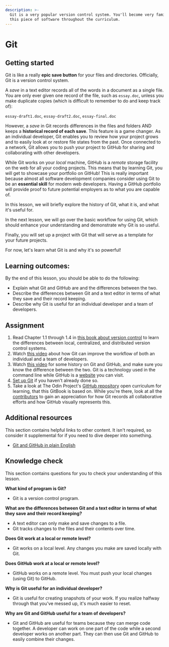 ```yaml
---
description: >-
  Git is a very popular version control system. You'll become very familiar with
  this piece of software throughout the curriculum.
---
```


# Git

## Getting started

Git is like a really **epic save button** for your files and directories. Officially, Git is a version control system.

A _save_ in a text editor records all of the words in a document as a single file. You are only ever given one record of the file, such as `essay.doc`, unless you make duplicate copies \(which is difficult to remember to do and keep track of\):

`essay-draft1.doc`, `essay-draft2.doc`, `essay-final.doc`

However, a _save_ in Git records differences in the files and folders AND keeps a **historical record of each save**. This feature is a game changer. As an individual developer, Git enables you to review how your project grows and to easily look at or restore file states from the past. Once connected to a network, Git allows you to push your project to GitHub for sharing and collaborating with other developers.

While Git works on your _local_ machine, GitHub is a _remote_ storage facility on the web for all your coding projects. This means that by learning Git, you will get to showcase your portfolio on GitHub! This is really important because almost all software development companies consider using Git to be an **essential skill** for modern web developers. Having a GitHub portfolio will provide proof to future potential employers as to what you are capable of.

In this lesson, we will briefly explore the history of Git, what it is, and what it's useful for.

In the next lesson, we will go over the basic workflow for using Git, which should enhance your understanding and demonstrate why Git is so useful.

Finally, you will set up a project with Git that will serve as a template for your future projects.

For now, let's learn what Git is and why it's so powerful!

## Learning outcomes:

By the end of this lesson, you should be able to do the following:

* Explain what Git and GitHub are and the differences between the two.
* Describe the differences between Git and a text editor in terms of what they save and their record keeping.
* Describe why Git is useful for an individual developer and a team of developers.

## Assignment

1. Read Chapter 1.1 through 1.4 in [this book about version control](https://git-scm.com/book/en/v2/Getting-Started-About-Version-Control) to learn the differences between local, centralized, and distributed version control systems.
2. Watch [this video](https://www.youtube.com/watch?v=8oRjP8yj2Wo) about how Git can improve the workflow of both an individual and a team of developers.
3. Watch [this video](https://www.youtube.com/watch?v=1h9_cB9mPT8&feature=youtu.be&t=13s) for some history on Git and GitHub, and make sure you know the difference between the two. Git is a technology used in the command line while GitHub is a [website](https://github.com/) you can visit.
4. [Set up Git](https://www.learnhowtocodebook.com/foundations/requirements/setting-up-git) if you haven't already done so.
5. Take a look at The Odin Project's [GitHub repository](https://github.com/TheOdinProject/curriculum) open curriculum for learning, that this GitBook is based on. While you're there, look at all the [contributors](https://github.com/TheOdinProject/curriculum/graphs/contributors) to gain an appreciation for how Git records all collaborative efforts and how GitHub visually represents this.

## Additional resources

This section contains helpful links to other content. It isn't required, so consider it supplemental for if you need to dive deeper into something.

* [Git and GitHub in plain English](https://blog.red-badger.com/blog/2016/11/29/gitgithub-in-plain-english)

## Knowledge check

This section contains questions for you to check your understanding of this lesson.

**What kind of program is Git?**

* Git is a version control program.

**What are the differences between Git and a text editor in terms of what they save and their record keeping?**

* A text editor can only make and save changes to a file.
* Git tracks changes to the files and their contents over time.

**Does Git work at a local or remote level?**

* Git works on a local level. Any changes you make are saved locally with Git.

**Does GitHub work at a local or remote level?**

* GitHub works on a remote level. You must push your local changes \(using Git\) to GitHub.

**Why is Git useful for an individual developer?**

* Git is useful for creating snapshots of your work. If you realize halfway through that you've messed up, it's much easier to reset.

**Why are Git and GitHub useful for a team of developers?**

* Git and GitHub are useful for teams because they can merge code together. A developer can work on one part of the code while a second developer works on another part. They can then use Git and GitHub to easily combine their changes.

